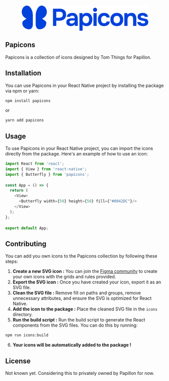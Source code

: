 <p style="text-align: center">
<img src=".github/assets/logotype.svg" alt="Papicons Logo" width="400">
</p>

## Papicons
Papicons is a collection of icons designed by Tom Things for Papillon.

## Installation

You can use Papicons in your React Native project by installing the package via npm or yarn:

```bash
npm install papicons
```

or

```bash
yarn add papicons
```

## Usage

To use Papicons in your React Native project, you can import the icons directly from the package. Here's an example of how to use an icon:

```javascript
import React from 'react';
import { View } from 'react-native';
import { Butterfly } from 'papicons';

const App = () => {
  return (
    <View>
      <Butterfly width={50} height={50} fill={"#0042DC"}/>
    </View>
  );
};

export default App;
```

## Contributing

You can add you own icons to the Papicons collection by following these steps:

1. **Create a new SVG icon :** You can join the [Figma community](https://www.figma.com/community/file/1234567890) to create your own icons with the grids and rules provided.
2. **Export the SVG icon :** Once you have created your icon, export it as an SVG file.
3. **Clean the SVG file :** Remove fill on paths and groups, remove unnecessary attributes, and ensure the SVG is optimized for React Native.
4. **Add the icon to the package :** Place the cleaned SVG file in the `icons` directory.
5. **Run the build script :** Run the build script to generate the React components from the SVG files. You can do this by running:
```bash
npm run icons:build
```
6. **Your icons will be automatically added to the package !**

## License

Not known yet. Considering this to privately owned by Papillon for now.

